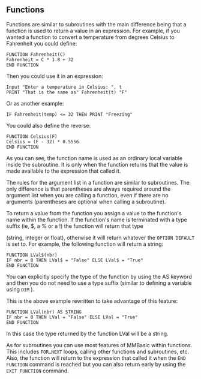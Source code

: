 ## Functions

Functions are similar to subroutines with the main difference being that a function is used to return a
value in an expression. For example, if you wanted a function to convert a temperature from degrees
Celsius to Fahrenheit you could define:

```basic
FUNCTION Fahrenheit(C)
Fahrenheit = C * 1.8 + 32
END FUNCTION
```

Then you could use it in an expression:

```basic
Input "Enter a temperature in Celsius: ", t
PRINT "That is the same as" Fahrenheit(t) "F"
```

Or as another example:

```basic
IF Fahrenheit(temp) <= 32 THEN PRINT "Freezing"
```

You could also define the reverse:

```basic
FUNCTION Celsius(F)
Celsius = (F - 32) * 0.5556
END FUNCTION
```

As you can see, the function name is used as an ordinary local variable inside the subroutine. It is
only when the function returns that the value is made available to the expression that called it.

The rules for the argument list in a function are similar to subroutines. The only difference is that
parentheses are always required around the argument list when you are calling a function, even if
there are no arguments (parentheses are optional when calling a subroutine).

To return a value from the function you assign a value to the function's name within the function. If
the function's name is terminated with a type suffix (ie, $, a % or a !) the function will return that type

(string, integer or float), otherwise it will return whatever the `OPTION DEFAULT` is set to. For
example, the following function will return a string:

```basic
FUNCTION LVal$(nbr)
IF nbr = 0 THEN LVal$ = "False" ELSE LVal$ = "True"
END FUNCTION
```

You can explicitly specify the type of the function by using the AS keyword and then you do not need
to use a type suffix (similar to defining a variable using `DIM` ).

This is the above example rewritten to take advantage of this feature:

```basic
FUNCTION LVal(nbr) AS STRING
IF nbr = 0 THEN LVal = "False" ELSE LVal = "True"
END FUNCTION
```

In this case the type returned by the function LVal will be a string.

As for subroutines you can use most features of MMBasic within functions. This includes
`FOR…NEXT` loops, calling other functions and subroutines, etc. Also, the function will return to the
expression that called it when the `END FUNCTION` command is reached but you can also return early
by using the `EXIT FUNCTION` command.
